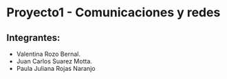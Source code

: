 # Proyecto1 - Comunicaciones y redes
## Integrantes:
- Valentina Rozo Bernal.
- Juan Carlos Suarez Motta.
- Paula Juliana Rojas Naranjo 

